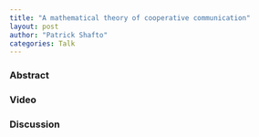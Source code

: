 ```yaml
---
title: "A mathematical theory of cooperative communication"
layout: post
author: "Patrick Shafto"
categories: Talk
---
```


### Abstract

### Video

### Discussion
